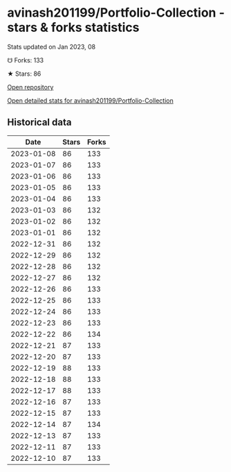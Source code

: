 # avinash201199/Portfolio-Collection - stars & forks statistics

Stats updated on Jan 2023, 08

☋ Forks: 133

★ Stars: 86

[Open repository](https://github.com/avinash201199/Portfolio-Collection)

[Open detailed stats for avinash201199/Portfolio-Collection](https://reviewgithub.com/rep/avinash201199/Portfolio-Collection)

## Historical data
| Date | Stars | Forks |
|------|-------|-------|
| 2023-01-08 | 86 | 133 | 
| 2023-01-07 | 86 | 133 | 
| 2023-01-06 | 86 | 133 | 
| 2023-01-05 | 86 | 133 | 
| 2023-01-04 | 86 | 133 | 
| 2023-01-03 | 86 | 132 | 
| 2023-01-02 | 86 | 132 | 
| 2023-01-01 | 86 | 132 | 
| 2022-12-31 | 86 | 132 | 
| 2022-12-29 | 86 | 132 | 
| 2022-12-28 | 86 | 132 | 
| 2022-12-27 | 86 | 132 | 
| 2022-12-26 | 86 | 133 | 
| 2022-12-25 | 86 | 133 | 
| 2022-12-24 | 86 | 133 | 
| 2022-12-23 | 86 | 133 | 
| 2022-12-22 | 86 | 134 | 
| 2022-12-21 | 87 | 133 | 
| 2022-12-20 | 87 | 133 | 
| 2022-12-19 | 88 | 133 | 
| 2022-12-18 | 88 | 133 | 
| 2022-12-17 | 88 | 133 | 
| 2022-12-16 | 87 | 133 | 
| 2022-12-15 | 87 | 133 | 
| 2022-12-14 | 87 | 134 | 
| 2022-12-13 | 87 | 133 | 
| 2022-12-11 | 87 | 133 | 
| 2022-12-10 | 87 | 133 | 

